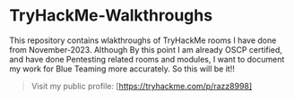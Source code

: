 # TryHackMe-Walkthroughs
This repository contains wlakthroughs of TryHackMe rooms I have done from November-2023. Although By this point I am already OSCP certified, and have done Pentesting related rooms and modules, I want to document my work for Blue Teaming more accurately. So this will be it!!

> Visit my public profile: [https://tryhackme.com/p/razz8998]
